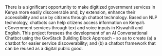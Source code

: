 There is a significant opportunity to make digitized government services in Kenya more easily discoverable and, by extension, enhance their accessibility and use by citizens through chatbot technology. Based on NLP technology, chatbots can help citizens access information on Kenya’s eGovernment services through text and voice inputs in Kiswahili and English. This project foresees the development of an AI Conversational Chatbot using the GovStack Building Block Approach - so as to create (a) a chatbot for easier service discoverability; and (b) a chatbot framework that can be reused as a digital public good.